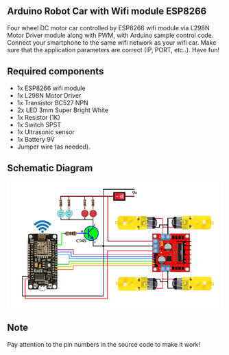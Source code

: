 ## Arduino Robot Car with Wifi module ESP8266

Four wheel DC motor car controlled by ESP8266 wifi module via L298N Motor Driver module along with PWM, with Arduino sample control code. Connect your smartphone to the same wifi network as your wifi car. Make sure that the application parameters are correct (IP, PORT, etc..). Have fun!

## Required components

* 1x ESP8266 wifi module
* 1x L298N Motor Driver
* 1x Transistor BC527 NPN
* 2x LED 3mm Super Bright White
* 1x Resistor (1K)
* 1x Switch SPST
* 1x Ultrasonic sensor
* 1x Battery 9V
* Jumper wire (as needed).

## Schematic Diagram

![circuit diagram](https://raw.githubusercontent.com/mdtamimcpp/robot_car/master/CKT_Diagram.PNG)

## Note

Pay attention to the pin numbers in the source code to make it work!